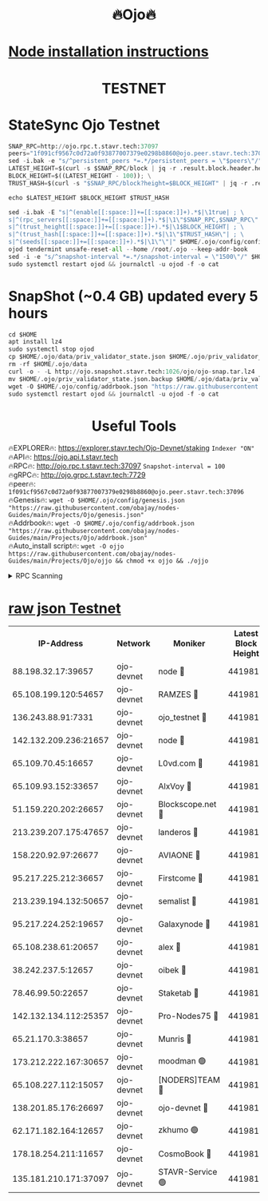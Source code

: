 <h1 align="center"> 🔥Ojo🔥</h1>

[Node installation instructions](https://github.com/obajay/nodes-Guides/tree/main/Projects/Ojo)
=

<h1 align="center"> TESTNET</h1>

# StateSync Ojo Testnet
```python
SNAP_RPC=http://ojo.rpc.t.stavr.tech:37097
peers="1f091cf9567c0d72a0f93877007379e0298b8860@ojo.peer.stavr.tech:37096"
sed -i.bak -e "s/^persistent_peers *=.*/persistent_peers = \"$peers\"/" $HOME/.ojo/config/config.toml
LATEST_HEIGHT=$(curl -s $SNAP_RPC/block | jq -r .result.block.header.height); \
BLOCK_HEIGHT=$((LATEST_HEIGHT - 100)); \
TRUST_HASH=$(curl -s "$SNAP_RPC/block?height=$BLOCK_HEIGHT" | jq -r .result.block_id.hash)

echo $LATEST_HEIGHT $BLOCK_HEIGHT $TRUST_HASH

sed -i.bak -E "s|^(enable[[:space:]]+=[[:space:]]+).*$|\1true| ; \
s|^(rpc_servers[[:space:]]+=[[:space:]]+).*$|\1\"$SNAP_RPC,$SNAP_RPC\"| ; \
s|^(trust_height[[:space:]]+=[[:space:]]+).*$|\1$BLOCK_HEIGHT| ; \
s|^(trust_hash[[:space:]]+=[[:space:]]+).*$|\1\"$TRUST_HASH\"| ; \
s|^(seeds[[:space:]]+=[[:space:]]+).*$|\1\"\"|" $HOME/.ojo/config/config.toml
ojod tendermint unsafe-reset-all --home /root/.ojo --keep-addr-book
sed -i -e "s/^snapshot-interval *=.*/snapshot-interval = \"1500\"/" $HOME/.ojo/config/app.toml
sudo systemctl restart ojod && journalctl -u ojod -f -o cat
```
# SnapShot (~0.4 GB) updated every 5 hours
```python
cd $HOME
apt install lz4
sudo systemctl stop ojod
cp $HOME/.ojo/data/priv_validator_state.json $HOME/.ojo/priv_validator_state.json.backup
rm -rf $HOME/.ojo/data
curl -o - -L http://ojo.snapshot.stavr.tech:1026/ojo/ojo-snap.tar.lz4 | lz4 -c -d - | tar -x -C $HOME/.ojo --strip-components 2
mv $HOME/.ojo/priv_validator_state.json.backup $HOME/.ojo/data/priv_validator_state.json
wget -O $HOME/.ojo/config/addrbook.json "https://raw.githubusercontent.com/obajay/nodes-Guides/main/Projects/Ojo/addrbook.json"
sudo systemctl restart ojod && journalctl -u ojod -f -o cat
```
 <h1 align="center"> Useful Tools</h1>

🔥EXPLORER🔥:        https://explorer.stavr.tech/Ojo-Devnet/staking        `Indexer "ON"` \
🔥API🔥:                     https://ojo.api.t.stavr.tech \
🔥RPC🔥:                    http://ojo.rpc.t.stavr.tech:37097              `Snapshot-interval = 100` \
🔥gRPC🔥:                  http://ojo.grpc.t.stavr.tech:7729 \
🔥peer🔥:                   `1f091cf9567c0d72a0f93877007379e0298b8860@ojo.peer.stavr.tech:37096` \
🔥Genesis🔥:    ```wget -O $HOME/.ojo/config/genesis.json "https://raw.githubusercontent.com/obajay/nodes-Guides/main/Projects/Ojo/genesis.json"``` \
🔥Addrbook🔥:    ```wget -O $HOME/.ojo/config/addrbook.json "https://raw.githubusercontent.com/obajay/nodes-Guides/main/Projects/Ojo/addrbook.json"``` \
🔥Auto_install script🔥: ```wget -O ojjo https://raw.githubusercontent.com/obajay/nodes-Guides/main/Projects/Ojo/ojjo && chmod +x ojjo && ./ojjo```


<details>
<summary>RPC Scanning</summary>

<h2 align="center"> We scan nodes in real time every 4 hours. And we provide the final result of RPC endpoints.
We cannot influence the operation of these nodes in any way. </h2>


```python
If Voting Power is higher than 0 --> then the Node is a validator of the network and may be subject to attack and be a potential threat to the chain.
```
```python
We marked such validators with a red symbol
```

</details>

[raw json Testnet](https://rpc-check.ojot.stavr.tech/ojot/rpc-ojot-result.json)
=


<table><tr><th>IP-Address</th><th>Network</th><th>Moniker</th><th>Latest Block Height</th><th>Earliest Block Height</th><th>Catching Up</th><th>Tx Index</th><th>Voting Power</th><th>Scan Time</th></tr><tr><td>88.198.32.17:39657</td><td>ojo-devnet</td><td>node 🔴</td><td>4419817</td><td>300001</td><td>False</td><td>on</td><td>65654</td><td>2023-12-10T03:52:57.702207726UTC</td></tr><tr><td>65.108.199.120:54657</td><td>ojo-devnet</td><td>RAMZES 🔴</td><td>4419812</td><td>306156</td><td>False</td><td>on</td><td>15420</td><td>2023-12-10T03:52:29.312302357UTC</td></tr><tr><td>136.243.88.91:7331</td><td>ojo-devnet</td><td>ojo_testnet 🔴</td><td>4419814</td><td>308845</td><td>False</td><td>on</td><td>1000</td><td>2023-12-10T03:52:35.940448429UTC</td></tr><tr><td>142.132.209.236:21657</td><td>ojo-devnet</td><td>node 🔴</td><td>4419817</td><td>350001</td><td>False</td><td>on</td><td>1999</td><td>2023-12-10T03:52:54.228463586UTC</td></tr><tr><td>65.109.70.45:16657</td><td>ojo-devnet</td><td>L0vd.com 🔴</td><td>4419819</td><td>695918</td><td>False</td><td>off</td><td>998</td><td>2023-12-10T03:53:05.595781855UTC</td></tr><tr><td>65.109.93.152:33657</td><td>ojo-devnet</td><td>AlxVoy 🔴</td><td>4419817</td><td>2319801</td><td>False</td><td>on</td><td>4536782</td><td>2023-12-10T03:52:53.955996885UTC</td></tr><tr><td>51.159.220.202:26657</td><td>ojo-devnet</td><td>Blockscope.net 🔴</td><td>4419812</td><td>2658001</td><td>False</td><td>on</td><td>981</td><td>2023-12-10T03:52:28.645305962UTC</td></tr><tr><td>213.239.207.175:47657</td><td>ojo-devnet</td><td>landeros 🔴</td><td>4419816</td><td>2714001</td><td>False</td><td>off</td><td>11083</td><td>2023-12-10T03:52:49.194216922UTC</td></tr><tr><td>158.220.92.97:26677</td><td>ojo-devnet</td><td>AVIAONE 🔴</td><td>4419816</td><td>2754001</td><td>False</td><td>on</td><td>13867</td><td>2023-12-10T03:52:48.924737991UTC</td></tr><tr><td>95.217.225.212:36657</td><td>ojo-devnet</td><td>Firstcome 🔴</td><td>4419813</td><td>2985946</td><td>False</td><td>on</td><td>13566</td><td>2023-12-10T03:52:35.665884620UTC</td></tr><tr><td>213.239.194.132:50657</td><td>ojo-devnet</td><td>semalist 🔴</td><td>4419812</td><td>3223522</td><td>False</td><td>on</td><td>19037</td><td>2023-12-10T03:52:29.573079176UTC</td></tr><tr><td>95.217.224.252:19657</td><td>ojo-devnet</td><td>Galaxynode 🔴</td><td>4419818</td><td>3685492</td><td>False</td><td>on</td><td>11888</td><td>2023-12-10T03:53:00.361112260UTC</td></tr><tr><td>65.108.238.61:20657</td><td>ojo-devnet</td><td>alex 🔴</td><td>4419812</td><td>4158001</td><td>False</td><td>on</td><td>11359</td><td>2023-12-10T03:52:28.979807759UTC</td></tr><tr><td>38.242.237.5:12657</td><td>ojo-devnet</td><td>oibek 🔴</td><td>4419812</td><td>4196001</td><td>False</td><td>off</td><td>1008</td><td>2023-12-10T03:52:29.867542332UTC</td></tr><tr><td>78.46.99.50:22657</td><td>ojo-devnet</td><td>Staketab 🔴</td><td>4419819</td><td>4254801</td><td>False</td><td>on</td><td>1276</td><td>2023-12-10T03:53:05.842724077UTC</td></tr><tr><td>142.132.134.112:25357</td><td>ojo-devnet</td><td>Pro-Nodes75 🔴</td><td>4419813</td><td>4319813</td><td>False</td><td>on</td><td>24651</td><td>2023-12-10T03:52:32.833996086UTC</td></tr><tr><td>65.21.170.3:38657</td><td>ojo-devnet</td><td>Munris 🔴</td><td>4419813</td><td>4319813</td><td>False</td><td>off</td><td>20123</td><td>2023-12-10T03:52:35.276382017UTC</td></tr><tr><td>173.212.222.167:30657</td><td>ojo-devnet</td><td>moodman 🟢</td><td>4419815</td><td>4319815</td><td>False</td><td>off</td><td>0</td><td>2023-12-10T03:52:44.452470215UTC</td></tr><tr><td>65.108.227.112:15057</td><td>ojo-devnet</td><td>[NODERS]TEAM 🔴</td><td>4419818</td><td>4319818</td><td>False</td><td>off</td><td>9999</td><td>2023-12-10T03:53:02.836239148UTC</td></tr><tr><td>138.201.85.176:26697</td><td>ojo-devnet</td><td>ojo-devnet 🔴</td><td>4419819</td><td>4319819</td><td>False</td><td>on</td><td>1000024000</td><td>2023-12-10T03:53:05.195813960UTC</td></tr><tr><td>62.171.182.164:12657</td><td>ojo-devnet</td><td>zkhumo 🟢</td><td>4419817</td><td>4384001</td><td>False</td><td>off</td><td>0</td><td>2023-12-10T03:52:54.692242000UTC</td></tr><tr><td>178.18.254.211:11657</td><td>ojo-devnet</td><td>CosmoBook 🔴</td><td>4419817</td><td>4392001</td><td>False</td><td>off</td><td>1068</td><td>2023-12-10T03:52:55.067431247UTC</td></tr><tr><td>135.181.210.171:37097</td><td>ojo-devnet</td><td>STAVR-Service 🟢</td><td>4419813</td><td>4418001</td><td>False</td><td>on</td><td>0</td><td>2023-12-10T03:52:30.531765749UTC</td></tr></table>
